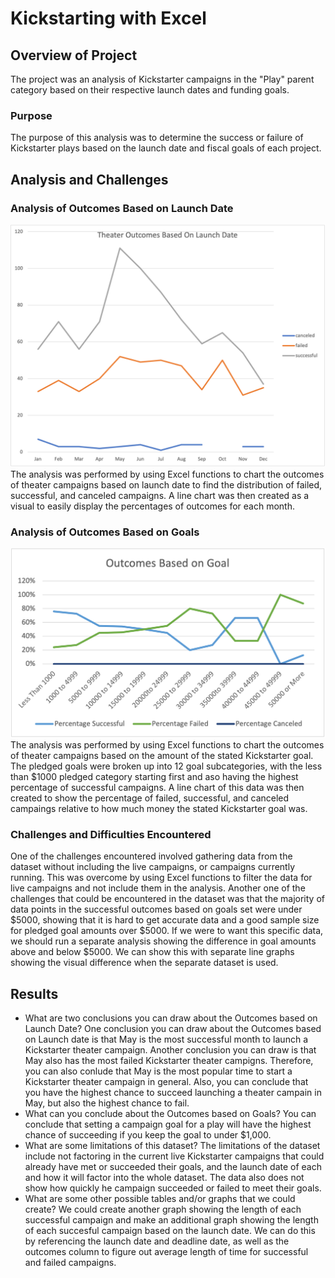 # Kickstarting with Excel

## Overview of Project
The project was an analysis of Kickstarter campaigns in the "Play" parent category based on their respective launch dates and funding goals.
### Purpose
The purpose of this analysis was to determine the success or failure of Kickstarter plays based on the launch date and fiscal goals of each project.
## Analysis and Challenges

### Analysis of Outcomes Based on Launch Date
![Theater_Outcomes_vs_Launch](Theater_Outcomes_vs_Launch.png)
The analysis was performed by using Excel functions to chart the outcomes of theater campaigns based on launch date to find the distribution of failed, successful, and canceled campaigns. A line chart was then created as a visual to easily display the percentages of outcomes for each month.
### Analysis of Outcomes Based on Goals
![Outcomes_vs_Goals](Outcomes_vs_Goals.png)
The analysis was performed by using Excel functions to chart the outcomes of theater campaigns based on the amount of the stated Kickstarter goal. The pledged goals were broken up into 12 goal subcategories, with the less than $1000 pledged category starting first and aso having the highest percentage of successful campaigns. A line chart of this data was then created to show the percentage of failed, successful, and canceled campaings relative to how much money the stated Kickstarter goal was.
### Challenges and Difficulties Encountered
One of the challenges encountered involved gathering data from the dataset without including the live campaigns, or campaigns currently running. This was overcome by using Excel functions to filter the data for live campaigns and not include them in the analysis. Another one of the challenges that could be encountered in the dataset was that the majority of data points in the successful outcomes based on goals set were under $5000, showing that it is hard to get accurate data and a good sample size for pledged goal amounts over $5000. If we were to want this specific data, we should run a separate analysis showing the difference in goal amounts above and below $5000. We can show this with separate line graphs showing the visual difference when the separate dataset is used.
## Results

- What are two conclusions you can draw about the Outcomes based on Launch Date?
One conclusion you can draw about the Outcomes based on Launch date is that May is the most successful month to launch a Kickstarter theater campaign. Another conclusion you can draw is that May also has the most failed Kickstarter theater campigns. Therefore, you can also conlude that May is the most popular time to start a Kickstarter theater campaign in general. Also, you can conclude that you have the highest chance to succeed launching a theater campain in May, but also the highest chance to fail. 
- What can you conclude about the Outcomes based on Goals?
You can conclude that setting a campaign goal for a play will have the highest chance of succeeding if you keep the goal to under $1,000. 
- What are some limitations of this dataset?
The limitations of the dataset include not factoring in the current live Kickstarter campaigns that could already have met or succeeded their goals, and the launch date of each and how it will factor into the whole dataset. The data also does not show how quickly he campaign succeeded or failed to meet their goals.
- What are some other possible tables and/or graphs that we could create?
We could create another graph showing the length of each successful campaign and make an additional graph showing the length of each succesful campaign based on the launch date. We can do this by referencing the launch date and deadline date, as well as the outcomes column to figure out average length of time for successful and failed campaigns. 

